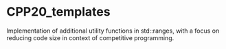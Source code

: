 # CPP20_templates
Implementation of additional utility functions in std::ranges, with a focus on reducing code size in context of competitive programming.
